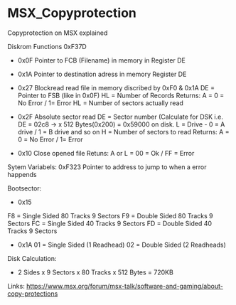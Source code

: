 # MSX_Copyprotection
Copyprotection on MSX explained




Diskrom Functions 0xF37D
- 0x0F
Pointer to FCB (Filename) in memory in Register DE


- 0x1A
Pointer to destination adress in memory Register DE


- 0x27
Blockread read file in memory discribed by 0xF0 & 0x1A
DE = Pointer to FSB (like in 0x0F)
HL = Number of Records
Returns:
A = 0 = No Error / 1= Error
HL = Number of sectors actually read


- 0x2F
Absolute sector read
DE = Sector number (Calculate for DSK i.e. DE = 02c8 -> x 512 Bytes(0x200) = 0x59000 on disk.
L = Drive - 0 = A drive / 1 = B drive and so on
H = Number of sectors to read
Returns:
A = 0 = No Error / 1= Error


- 0x10
Close opened file
Retuns:
A or L = 00 = Ok / FF = Error


Sytem Variabels:
0xF323 Pointer to address to jump to when a error happends


Bootsector:
- 0x15

F8 = Single Sided 80 Tracks 9 Sectors
F9 = Double Sided 80 Tracks 9 Sectors
FC = Single Sided 40 Tracks 9 Sectors
FD = Double Sided 40 Tracks 9 Sectors

- 0x1A
01 = Single Sided (1 Readhead)
02 = Double Sided (2 Readheads)


Disk Calculation:
- 2 Sides x 9 Sectors x 80 Tracks x 512 Bytes = 720KB


Links:
https://www.msx.org/forum/msx-talk/software-and-gaming/about-copy-protections
